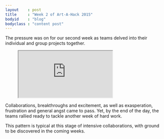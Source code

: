 ```yaml
---
layout    : post
title     : "Week 2 of Art-A-Hack 2015"
bodyid    : "blog"
bodyclass : "content post"
---
```

The pressure was on for our second week as teams delved into their individual and group projects together.

<figure class="video">
	<iframe src="https://www.flickr.com/photos/125924023@N07/19059208352/in/set-72157654525286918/player/" allowfullscreen webkitallowfullscreen mozallowfullscreen oallowfullscreen msallowfullscreen></iframe>
</figure>

Collaborations, breakthroughs and excitement, as well as exasperation, frustration and general angst came to pass. Yet, by the end of the day, the teams rallied ready to tackle another week of hard work.

<!--excerpt-ends-->

This pattern is typical at this stage of intensive collaborations, with ground to be discovered in the coming weeks.